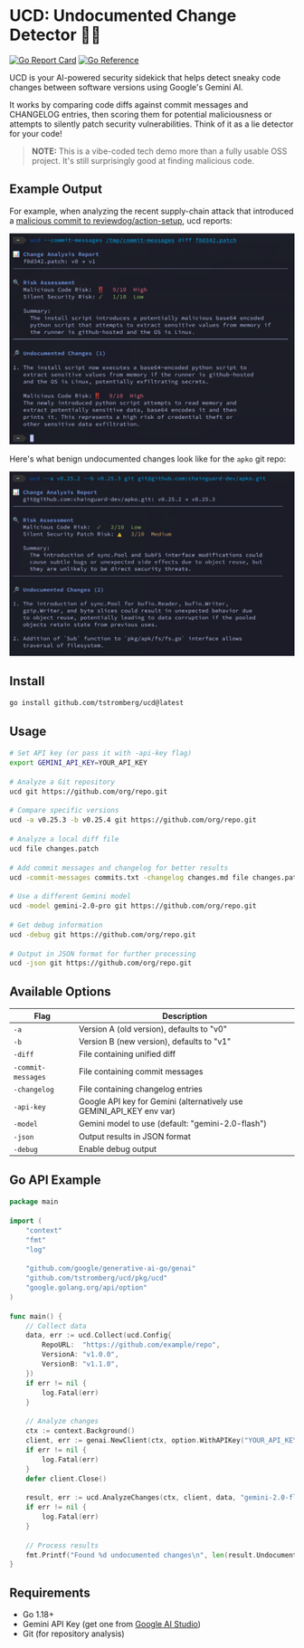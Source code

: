 # UCD: Undocumented Change Detector 🕵️‍♀️

[![Go Report Card](https://goreportcard.com/badge/github.com/tstromberg/ucd)](https://goreportcard.com/report/github.com/tstromberg/ucd)
[![Go Reference](https://pkg.go.dev/badge/github.com/tstromberg/ucd.svg)](https://pkg.go.dev/github.com/tstromberg/ucd)

UCD is your AI-powered security sidekick that helps detect sneaky code changes between software versions using Google's Gemini AI.

It works by comparing code diffs against commit messages and CHANGELOG entries, then scoring them for potential maliciousness or attempts to silently patch security vulnerabilities. Think of it as a lie detector for your code!

> **NOTE:** This is a vibe-coded tech demo more than a fully usable OSS project. It's still surprisingly good at finding malicious code.
## Example Output

For example, when analyzing the recent supply-chain attack that introduced a [malicious commit to reviewdog/action-setup](https://github.com/reviewdog/action-setup/commit/f0d342), ucd reports:

![screenshot](images/screenshot.png?raw=true "screenshot")

Here's what benign undocumented changes look like for the `apko` git repo:

![screenshot](images/screenshot2.png?raw=true "screenshot")

## Install

```bash
go install github.com/tstromberg/ucd@latest
```

## Usage

```bash
# Set API key (or pass it with -api-key flag)
export GEMINI_API_KEY=YOUR_API_KEY

# Analyze a Git repository
ucd git https://github.com/org/repo.git

# Compare specific versions
ucd -a v0.25.3 -b v0.25.4 git https://github.com/org/repo.git

# Analyze a local diff file
ucd file changes.patch

# Add commit messages and changelog for better results
ucd -commit-messages commits.txt -changelog changes.md file changes.patch

# Use a different Gemini model
ucd -model gemini-2.0-pro git https://github.com/org/repo.git

# Get debug information
ucd -debug git https://github.com/org/repo.git

# Output in JSON format for further processing
ucd -json git https://github.com/org/repo.git
```

## Available Options

| Flag | Description |
|------|-------------|
| `-a` | Version A (old version), defaults to "v0" |
| `-b` | Version B (new version), defaults to "v1" |
| `-diff` | File containing unified diff |
| `-commit-messages` | File containing commit messages |
| `-changelog` | File containing changelog entries |
| `-api-key` | Google API key for Gemini (alternatively use GEMINI_API_KEY env var) |
| `-model` | Gemini model to use (default: "gemini-2.0-flash") |
| `-json` | Output results in JSON format |
| `-debug` | Enable debug output |

## Go API Example

```go
package main

import (
	"context"
	"fmt"
	"log"

	"github.com/google/generative-ai-go/genai"
	"github.com/tstromberg/ucd/pkg/ucd"
	"google.golang.org/api/option"
)

func main() {
	// Collect data
	data, err := ucd.Collect(ucd.Config{
		RepoURL:  "https://github.com/example/repo",
		VersionA: "v1.0.0",
		VersionB: "v1.1.0",
	})
	if err != nil {
		log.Fatal(err)
	}

	// Analyze changes
	ctx := context.Background()
	client, err := genai.NewClient(ctx, option.WithAPIKey("YOUR_API_KEY"))
	if err != nil {
		log.Fatal(err)
	}
	defer client.Close()

	result, err := ucd.AnalyzeChanges(ctx, client, data, "gemini-2.0-flash")
	if err != nil {
		log.Fatal(err)
	}

	// Process results
	fmt.Printf("Found %d undocumented changes\n", len(result.UndocumentedChanges))
}
```

## Requirements

* Go 1.18+
* Gemini API Key (get one from [Google AI Studio](https://ai.google.dev/))
* Git (for repository analysis)
